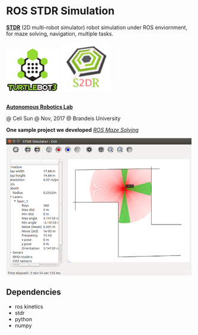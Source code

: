 # ROS STDR Simulation
**[STDR](http://wiki.ros.org/stdr_simulator)** (2D multi-robot simulator) robot simulation under ROS enviornment, for maze solving, navigation, multiple tasks.

<img src="https://raw.githubusercontent.com/celisun/ROS-STDR-simulation/master/src/tb3-LABEL.png" width="140"> <img src="https://raw.githubusercontent.com/celisun/ROS-STDR-simulation/master/src/stdr-LABEL.png" width="140"> 
##
**[Autonomous Robotics Lab](http://campusrover.org.s3-website-us-west-2.amazonaws.com)** 

@ Celi Sun  @ Nov, 2017  @ Brandeis University  

**One sample project we developed** *[ROS Maze Solving](http://campusrover.org.s3-website-us-west-2.amazonaws.com/content/topics/robotprojects/04_ROS_Maze.md/)*

<img src="https://raw.githubusercontent.com/celisun/ROS-STDR-simulation/master/src/Stdr-with-turtle.png" width="500">
 


## Dependencies

* ros kinetics
* stdr
* python
* numpy




